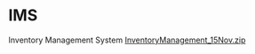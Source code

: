 # IMS
Inventory Management System
[InventoryManagement_15Nov.zip](https://github.com/Aksha-vyas/Aksha-vyas.github.io/files/10221805/InventoryManagement_15Nov.zip)
